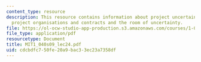 ```yaml
---
content_type: resource
description: This resource contains information about project uncertainity management,
  project organisations and contracts and the room of uncertainty.
file: https://ol-ocw-studio-app-production.s3.amazonaws.com/courses/1-040-project-management-spring-2009/cdcbdfc750fe20a9bac33ec23a7358df_MIT1_040s09_lec24.pdf
file_type: application/pdf
resourcetype: Document
title: MIT1_040s09_lec24.pdf
uid: cdcbdfc7-50fe-20a9-bac3-3ec23a7358df
---
```


